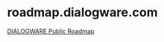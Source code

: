 # roadmap.dialogware.com

[DIALOGWARE Public Roadmap](https://github.com/orgs/dialogware/projects/2/views/1)
